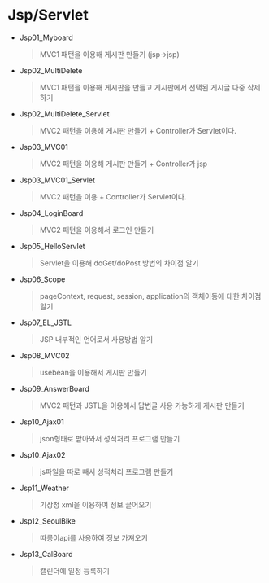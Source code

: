 # Jsp/Servlet

- Jsp01_Myboard 

  > MVC1 패턴을 이용해 게시판 만들기 (jsp->jsp)

- Jsp02_MultiDelete 

  > MVC1 패턴을 이용해 게시판을 만들고 게시판에서 선택된 게시글 다중 삭제하기

- Jsp02_MultiDelete_Servlet

  >MVC2 패턴을 이용해 게시판 만들기 + Controller가 Servlet이다.

- Jsp03_MVC01

  > MVC2 패턴을 이용해 게시판 만들기 + Controller가 jsp

- Jsp03_MVC01_Servlet 

  >MVC2 패턴을 이용 + Controller가 Servlet이다.

- Jsp04_LoginBoard 

  > MVC2 패턴을 이용해서 로그인 만들기

- Jsp05_HelloServlet 

  > Servlet을 이용해 doGet/doPost 방법의 차이점 알기

- Jsp06_Scope 

  > pageContext, request, session, application의 객체이동에 대한 차이점 알기

* Jsp07_EL_JSTL

  > JSP 내부적인 언어로서 사용방법 알기

* Jsp08_MVC02

  >usebean을 이용해서 게시판 만들기

* Jsp09_AnswerBoard

  >MVC2 패턴과 JSTL을 이용해서 답변글 사용 가능하게 게시판 만들기

* Jsp10_Ajax01

  > json형태로 받아와서 성적처리 프로그램 만들기

* Jsp10_Ajax02

  > js파일을 따로 빼서 성적처리 프로그램 만들기

* Jsp11_Weather 

  > 기상청 xml을 이용하여 정보 끌어오기

* Jsp12_SeoulBike

  > 따릉이api를 사용하여 정보 가져오기

* Jsp13_CalBoard

  > 캘린더에 일정 등록하기